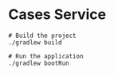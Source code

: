 # Cases Service

```shell
# Build the project
./gradlew build

# Run the application
./gradlew bootRun
```
